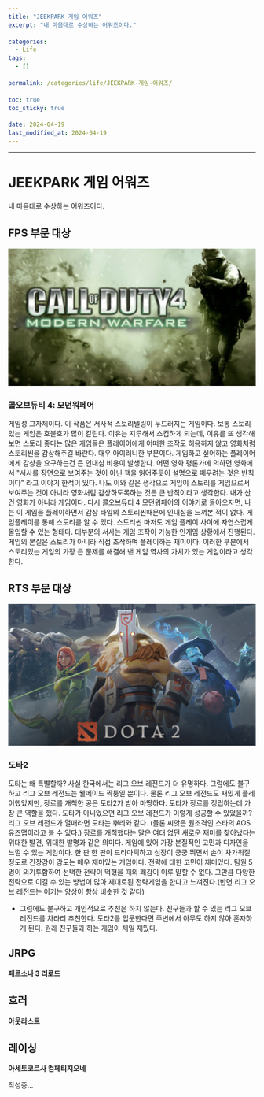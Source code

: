 ```yaml
---
title: "JEEKPARK 게임 어워즈"
excerpt: "내 마음대로 수상하는 어워즈이다."

categories:
  - Life
tags:
  - []

permalink: /categories/life/JEEKPARK-게임-어워즈/

toc: true
toc_sticky: true

date: 2024-04-19
last_modified_at: 2024-04-19
---
```


---

# JEEKPARK 게임 어워즈
내 마음대로 수상하는 어워즈이다.

## FPS 부문 대상
<img src="https://github.com/jeekpark/jeekpark.github.io/blob/main/assets/images/posts_img/hobby-top-games/Call_of_Duty_4.png?raw=true">

### **콜오브듀티 4: 모던워페어**

게임성 그자체이다. 이 작품은 서사적 스토리텔링이 두드러지는 게임이다. 보통 스토리있는 게임은 호불호가 많이 갈린다. 이유는 지루해서 스킵하게 되는데, 이유를 또 생각해보면 스토리 좋다는 많은 게임들은 플레이어에게 어떠한 조작도 허용하지 않고 영화처럼 스토리씬을 감상해주길 바란다. 매우 아이러니한 부분이다. 게임하고 싶어하는 플레이어에게 감상을 요구하는건 큰 인내심 비용이 발생한다. 어떤 영화 평론가에 의하면 영화에서 "서사를 장면으로 보여주는 것이 아닌 책을 읽어주듯이 설명으로 때우려는 것은 반칙이다" 라고 이야기 한적이 있다. 나도 이와 같은 생각으로 게임이 스토리를 게임으로서 보여주는 것이 아니라 영화처럼 감상하도록하는 것은 큰 반칙이라고 생각한다. 내가 산 건 영화가 아니라 게임이다. 다시 콜오브듀티 4 모던워페어의 이야기로 돌아오자면, 나는 이 게임을 플레이하면서 감상 타입의 스토리씬때문에 인내심을 느껴본 적이 없다. 게임플레이를 통해 스토리를 알 수 있다. 스토리씬 마저도 게임 플레이 사이에 자연스럽게 몰입할 수 있는 형태다. 대부분의 서사는 게임 조작이 가능한 인게임 상황에서 진행된다. 게임의 본질은 스토리가 아니라 직접 조작하며 플레이하는 재미이다. 이러한 부분에서 스토리있는 게임의 가장 큰 문제를 해결해 낸 게임 역사의 가치가 있는 게임이라고 생각한다.

## RTS 부문 대상
<img src="https://github.com/jeekpark/jeekpark.github.io/blob/main/assets/images/posts_img/hobby-top-games/DOTA2.png?raw=true">

### **도타2**

도타는 왜 특별할까? 사실 한국에서는 리그 오브 레전드가 더 유명하다. 그럼에도 불구하고 리그 오브 레전드는 웰메이드 짝퉁일 뿐이다. 물론 리그 오브 레전드도 재밌게 플레이했었지만, 장르를 개척한 공은 도타2가 받아 마땅하다. 도타가 장르를 정립하는데 가장 큰 역할을 했다. 도타가 아니었으면 리그 오브 레전드가 이렇게 성공할 수 있었을까? 리그 오브 레전드가 열매라면 도타는 뿌리와 같다. (물론 씨앗은 원조격인 스타의 AOS 유즈맵이라고 볼 수 있다.) 장르를 개척했다는 말은 여태 없던 새로운 재미를 찾아냈다는 위대한 발견, 위대한 발명과 같은 의미다. 게임에 있어 가장 본질적인 고민과 디자인을 느낄 수 있는 게임이다. 한 판 한 판이 드라마틱하고 심장이 쿵쿵 뛰면서 손이 차가워질 정도로 긴장감이 감도는 매우 재미있는 게임이다. 전략에 대한 고민이 재미있다. 팀원 5명이 의기투합하여 선택한 전략이 먹혔을 때의 쾌감이 이루 말할 수 없다. 그만큼 다양한 전략으로 이길 수 있는 방법이 많아 제대로된 전략게임을 한다고 느껴진다.(반면 리그 오브 레전드는 이기는 양상이 항상 비슷한 것 같다)
- 그럼에도 불구하고 개인적으로 추천은 하지 않는다. 친구들과 할 수 있는 리그 오브 레전드를 차라리 추천한다. 도타2를 입문한다면 주변에서 아무도 하지 않아 혼자하게 된다. 원래 친구들과 하는 게임이 제일 재밌다.

## JRPG
**페르소나 3 리로드**


## 호러
**아웃라스트**

## 레이싱
**아세토코르사 컴페티지오네**

작성중...
